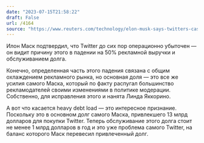 ```yaml
---
date: "2023-07-15T21:58:22"
draft: False
url: /4164
source: "https://www.reuters.com/technology/elon-musk-says-twitters-cash-flow-still-negative-ad-revenue-drops-2023-07-15/"
---
```


Илон Маск подтвердил, что Twitter до сих пор операционно убыточен — он видит причину этого в падении на 50% рекламной выручки и обслуживанием долга.

Конечно, определенная часть этого падения связана с общим охлаждением рекламного рынка, но основная доля — это все же усилия самого Маска, который по факту распугал большинство рекламодателей своими изменениями в политике модерации. Собственно, для исправления этого и нанята Линда Яккорино.

А вот что касается heavy debt load — это интересное признание. Поскольку это в основном долг самого Маска, привлекшего 13 млрд долларов для покупки Twitter. Теперь обслуживание этого долга стоит не менее 1 млрд долларов в год и это уже проблема самого Twitter, на баланс которого Маск перевесил привлеченный долг.
